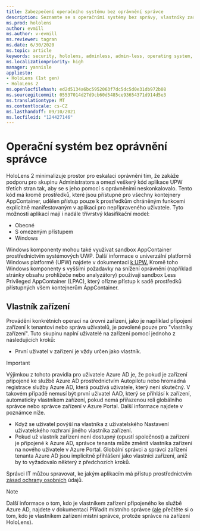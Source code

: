 ```yaml
---
title: Zabezpečení operačního systému bez oprávnění správce
description: Seznamte se s operačními systémy bez správy, vlastníky zařízení a zabezpečením na HoloLens hybridní realitě.
ms.prod: hololens
author: evmill
ms.author: v-evmill
ms.reviewer: tagran
ms.date: 6/30/2020
ms.topic: article
keywords: security, hololens, adminless, admin-less, operating system, admin-less operating system, admin os, admin-less os, hololens 2, hololens2 security,
ms.localizationpriority: high
manager: yannisle
appliesto:
- HoloLens (1st gen)
- HoloLens 2
ms.openlocfilehash: ed2d5134a6bc5952063f7dc5dc5d0e31db972b08
ms.sourcegitcommit: 05537014d27d9cb60d5485ce93654371d914d5e3
ms.translationtype: MT
ms.contentlocale: cs-CZ
ms.lasthandoff: 09/10/2021
ms.locfileid: "124427146"
---
```

# <a name="admin-less-operating-system"></a>Operační systém bez oprávnění správce

HoloLens 2 minimalizuje prostor pro eskalaci oprávnění tím, že zakáže podporu pro skupinu Administrators a omezí veškerý kód aplikace UPW třetích stran tak, aby se s jeho pomocí s oprávněními neskonkalovalo. Tento kód má kromě prostředků, které jsou přístupné pro všechny kontejnery AppContainer, udělen přístup pouze k prostředkům chráněným funkcemi explicitně manifestovaným v aplikaci pro nepřipraveného uživatele.
Tyto možnosti aplikací mají i nadále třívrstvý klasifikační model:
  * Obecné
  * S omezeným přístupem
  * Windows

Windows komponenty mohou také využívat sandbox AppContainer prostřednictvím systémových UWP. Další informace o univerzální platformě Windows platformě (UPW) najdete v dokumentaci [k UPW.](/windows/uwp/) Kromě toho Windows komponenty s vyššími požadavky na snížení oprávnění (například stránky obsahu prohlížeče nebo analyzátory) používají sandbox Less Privileged AppContainer (LPAC), který ořízne přístup k sadě prostředků přístupných všem kontejnerům AppContainer.

## <a name="device-owner"></a>Vlastník zařízení

Provádění konkrétních operací na úrovni zařízení, jako je například připojení zařízení k tenantovi nebo správa uživatelů, je povolené pouze pro "vlastníky zařízení". Tuto skupinu naplní uživatelé na zařízení pomocí jednoho z následujících kroků:
  * První uživatel v zařízení je vždy určen jako vlastník. 
> [!IMPORTANT]
>Výjimkou z tohoto pravidla pro uživatele Azure AD je, že pokud je zařízení připojené ke službě Azure AD prostřednictvím Autopilotu nebo hromadná registrace služby Azure AD, která používá uživatele, který není skutečný. V takovém případě nemusí být první uživatel AAD, který se přihlásí k zařízení, automaticky vlastníkem zařízení, pokud nemá přiřazenou roli globálního správce nebo správce zařízení v Azure Portal. Další informace najdete v poznámce níže.  

  * Když se uživatel povýší na vlastníka z uživatelského Nastavení uživatelského rozhraní jiného vlastníka zařízení.
  * Pokud už vlastník zařízení není dostupný (opustí společnost) a zařízení je připojené k Azure AD, správce tenanta může změnit vlastníka zařízení na nového uživatele v Azure Portal. Globální správci a správci zařízení tenanta Azure AD jsou implicitně přihlášení jako vlastníci zařízení, aniž by to vyžadovalo některý z předchozích kroků.  

 Správci IT můžou spravovat, ke jakým aplikacím má přístup prostřednictvím [zásad ochrany osobních](/windows/client-management/mdm/policy-csp-privacy) údajů. 

> [!NOTE]
> Další informace o tom, kdo je vlastníkem zařízení připojeného ke službě Azure AD, najdete v dokumentaci Přiřadit místního správce [(ale](/azure/active-directory/devices/assign-local-admin) přečtěte si o tom, kdo je vlastníkem zařízení místní správce, protože správce na zařízení HoloLens).